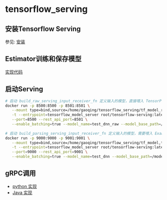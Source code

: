 # tensorflow_serving
## 安装Tensorflow Serving
参见: [安装](INSTALL.md)

## Estimator训练和保存模型
[实现代码](dnn_model)

## 启动Serving
```bash
# 启动 build_raw_serving_input_receiver_fn 定义输入的模型，直接喂入 TensorProto
docker run -p 8500:8500 -p 8501:8501 \
   --mount type=bind,source=/home/gaoqing/tensorflow_serving/tf_model_raw,target=/models/test_dnn_raw \
   -t --entrypoint=tensorflow_model_server root/tensorflow-serving:latest \
   --port=8500 --rest_api_port=8501 \
   --enable_batching=true --model_name=test_dnn_raw --model_base_path=/models/test_dnn_raw &
   
# 启动 build_parsing_serving_input_receiver_fn 定义输入的模型，需要喂入 ExampleProto
docker run -p 9000:9000 -p 9001:9001 \
   --mount type=bind,source=/home/gaoqing/tensorflow_serving/tf_model,target=/models/test_dnn \
   -t --entrypoint=tensorflow_model_server root/tensorflow-serving:latest \
   --port=9000 --rest_api_port=9001 \
   --enable_batching=true --model_name=test_dnn --model_base_path=/models/test_dnn &
```

## gRPC调用
* [python 实现](client/python)
* [Java 实现](client/java)
